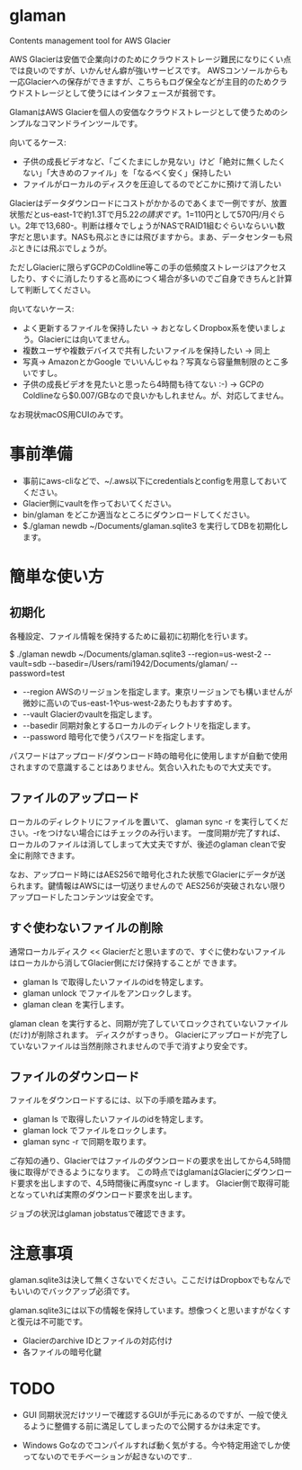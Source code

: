 # glaman
Contents management tool for AWS Glacier

AWS Glacierは安価で企業向けのためにクラウドストレージ難民になりにくい点では良いのですが、いかんせん癖が強いサービスです。
AWSコンソールからも一応Glacierへの保存ができますが、こちらもログ保全などが主目的のためクラウドストレージとして使うにはインタフェースが貧弱です。

GlamanはAWS Glacierを個人の安価なクラウドストレージとして使うためのシンプルなコマンドラインツールです。

向いてるケース: 
* 子供の成長ビデオなど、「ごくたまにしか見ない」けど「絶対に無くしたくない」「大きめのファイル」を「なるべく安く」保持したい
* ファイルがローカルのディスクを圧迫してるのでどこかに預けて消したい

Glacierはデータダウンロードにコストがかかるのであくまで一例ですが、放置状態だとus-east-1で約1.3Tで月$5.22の請求です。
1$=110円として570円/月ぐらい。2年で13,680-。判断は様々でしょうがNASでRAID1組むぐらいならいい数字だと思います。NASも飛ぶときには飛びますから。まあ、データセンターも飛ぶときには飛ぶでしょうが。

ただしGlacierに限らずGCPのColdline等この手の低頻度ストレージはアクセスしたり、すぐに消したりすると高めにつく場合が多いのでご自身できちんと計算して判断してください。


向いてないケース:
* よく更新するファイルを保持したい → おとなしくDropbox系を使いましょう。Glacierには向いてません。
* 複数ユーザや複数デバイスで共有したいファイルを保持したい → 同上
* 写真→ AmazonとかGoogle でいいんじゃね？写真なら容量無制限のとこ多いですし。
* 子供の成長ビデオを見たいと思ったら4時間も待てない :-) → GCPのColdlineなら$0.007/GBなので良いかもしれません。が、対応してません。

なお現状macOS用CUIのみです。


# 事前準備

* 事前にaws-cliなどで、~/.aws以下にcredentialsとconfigを用意しておいてください。
* Glacier側にvaultを作っておいてください。
* bin/glaman をどこか適当なところにダウンロードしてください。
* $./glaman newdb ~/Documents/glaman.sqlite3 を実行してDBを初期化します。

# 簡単な使い方
## 初期化

各種設定、ファイル情報を保持するために最初に初期化を行います。

$ ./glaman newdb ~/Documents/glaman.sqlite3 --region=us-west-2 --vault=sdb --basedir=/Users/rami1942/Documents/glaman/ --password=test

* --region AWSのリージョンを指定します。東京リージョンでも構いませんが微妙に高いのでus-east-1やus-west-2あたりもおすすめす。
* --vault Glacierのvaultを指定します。
* --basedir 同期対象とするローカルのディレクトリを指定します。
* --password 暗号化で使うパスワードを指定します。

パスワードはアップロード/ダウンロード時の暗号化に使用しますが自動で使用されますので意識することはありません。気合い入れたもので大丈夫です。

##  ファイルのアップロード
ローカルのディレクトリにファイルを置いて、 glaman sync -r を実行してください。-rをつけない場合にはチェックのみ行います。
一度同期が完了すれば、ローカルのファイルは消してしまって大丈夫ですが、後述のglaman cleanで安全に削除できます。

なお、アップロード時にはAES256で暗号化された状態でGlacierにデータが送られます。鍵情報はAWSには一切送りませんので
AES256が突破されない限りアップロードしたコンテンツは安全です。

## すぐ使わないファイルの削除
通常ローカルディスク << Glacierだと思いますので、すぐに使わないファイルはローカルから消してGlacier側にだけ保持することが
できます。

* glaman ls で取得したいファイルのidを特定します。
* glaman unlock <id> でファイルをアンロックします。
* glaman clean を実行します。

glaman clean を実行すると、同期が完了していてロックされていないファイル(だけ)が削除されます。
ディスクがすっきり。
Glacierにアップロードが完了していないファイルは当然削除されませんので手で消すより安全です。

## ファイルのダウンロード
ファイルをダウンロードするには、以下の手順を踏みます。

* glaman ls で取得したいファイルのidを特定します。
* glaman lock <id> でファイルをロックします。
* glaman sync -r で同期を取ります。

ご存知の通り、Glacierではファイルのダウンロードの要求を出してから4,5時間後に取得ができるようになります。
この時点ではglamanはGlacierにダウンロード要求を出しますので、4,5時間後に再度sync -r します。
Glacier側で取得可能となっていれば実際のダウンロード要求を出します。

ジョブの状況はglaman jobstatusで確認できます。

# 注意事項

glaman.sqlite3は決して無くさないでください。ここだけはDropboxでもなんでもいいのでバックアップ必須です。

glaman.sqlite3には以下の情報を保持しています。想像つくと思いますがなくすと復元は不可能です。
* Glacierのarchive IDとファイルの対応付け
* 各ファイルの暗号化鍵

# TODO

* GUI
同期状況だけツリーで確認するGUIが手元にあるのですが、一般で使えるように整備する前に満足してしまったので公開するかは未定です。

* Windows
Goなのでコンパイルすれば動く気がする。今や特定用途でしか使ってないのでモチベーションが起きないのです..

